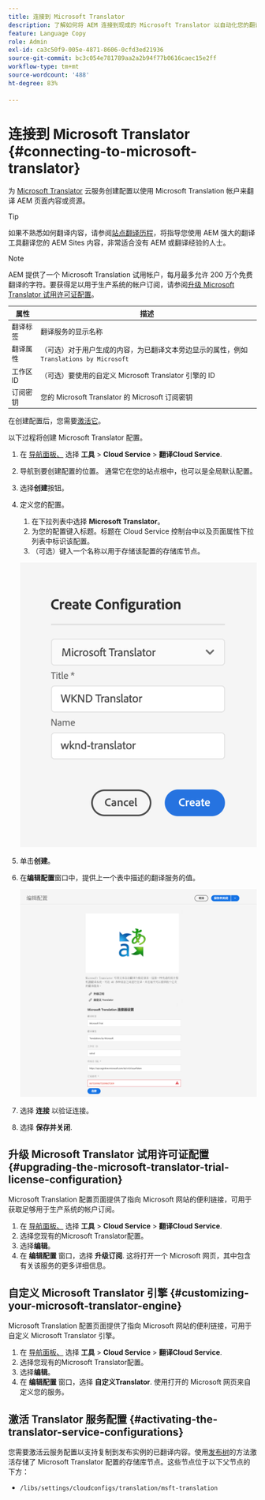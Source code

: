 ```yaml
---
title: 连接到 Microsoft Translator
description: 了解如何将 AEM 连接到现成的 Microsoft Translator 以自动化您的翻译工作流。
feature: Language Copy
role: Admin
exl-id: ca3c50f9-005e-4871-8606-0cfd3ed21936
source-git-commit: bc3c054e781789aa2a2b94f77b0616caec15e2ff
workflow-type: tm+mt
source-wordcount: '488'
ht-degree: 83%

---
```


# 连接到 Microsoft Translator {#connecting-to-microsoft-translator}

为 [Microsoft Translator](https://www.microsoft.com/en-us/translator/business/) 云服务创建配置以使用 Microsoft Translation 帐户来翻译 AEM 页面内容或资源。

>[!TIP]
>
>如果不熟悉如何翻译内容，请参阅[站点翻译历程](/help/journey-sites/translation/overview.md)，将指导您使用 AEM 强大的翻译工具翻译您的 AEM Sites 内容，非常适合没有 AEM 或翻译经验的人士。

>[!NOTE]
>
>AEM 提供了一个 Microsoft Translation 试用帐户，每月最多允许 200 万个免费翻译的字符。要获得足以用于生产系统的帐户订阅，请参阅[升级 Microsoft Translator 试用许可证配置](#upgrading-the-microsoft-translator-trial-license-configuration)。

| 属性 | 描述 |
|---|---|
| 翻译标签 | 翻译服务的显示名称 |
| 翻译属性 | （可选）对于用户生成的内容，为已翻译文本旁边显示的属性，例如 `Translations by Microsoft` |
| 工作区 ID | （可选）要使用的自定义 Microsoft Translator 引擎的 ID |
| 订阅密钥 | 您的 Microsoft Translator 的 Microsoft 订阅密钥 |

在创建配置后，您需要[激活它](#activating-the-translator-service-configurations)。

以下过程将创建 Microsoft Translator 配置。

1. 在 [导航面板、](/help/sites-cloud/authoring/getting-started/basic-handling.md#first-steps) 选择 **工具** > **Cloud Service** > **翻译Cloud Service**.
1. 导航到要创建配置的位置。 通常它在您的站点根中，也可以是全局默认配置。
1. 选择&#x200B;**创建**&#x200B;按钮。
1. 定义您的配置。
   1. 在下拉列表中选择 **Microsoft Translator**。
   1. 为您的配置键入标题。标题在 Cloud Service 控制台中以及页面属性下拉列表中标识该配置。
   1. （可选）键入一个名称以用于存储该配置的存储库节点。

   ![创建翻译配置](../assets/create-translation-config.png)

1. 单击&#x200B;**创建**。
1. 在&#x200B;**编辑配置**&#x200B;窗口中，提供上一个表中描述的翻译服务的值。

   ![编辑翻译配置](../assets/edit-translation-config.png)

1. 选择 **连接** 以验证连接。
1. 选择 **保存并关闭**.

## 升级 Microsoft Translator 试用许可证配置 {#upgrading-the-microsoft-translator-trial-license-configuration}

Microsoft Translation 配置页面提供了指向 Microsoft 网站的便利链接，可用于获取足够用于生产系统的帐户订阅。

1. 在 [导航面板、](/help/sites-cloud/authoring/getting-started/basic-handling.md#first-steps) 选择 **工具** > **Cloud Service** > **翻译Cloud Service**.
1. 选择您现有的Microsoft Translator配置。
1. 选择&#x200B;**编辑**。
1. 在 **编辑配置** 窗口，选择 **升级订阅**. 这将打开一个 Microsoft 网页，其中包含有关该服务的更多详细信息。

## 自定义 Microsoft Translator 引擎 {#customizing-your-microsoft-translator-engine}

Microsoft Translation 配置页面提供了指向 Microsoft 网站的便利链接，可用于自定义 Microsoft Translator 引擎。

1. 在 [导航面板、](/help/sites-cloud/authoring/getting-started/basic-handling.md#first-steps) 选择 **工具** > **Cloud Service** > **翻译Cloud Service**.
1. 选择您现有的Microsoft Translator配置。
1. 选择&#x200B;**编辑**。
1. 在 **编辑配置** 窗口，选择 **自定义Translator**. 使用打开的 Microsoft 网页来自定义您的服务。

## 激活 Translator 服务配置 {#activating-the-translator-service-configurations}

您需要激活云服务配置以支持复制到发布实例的已翻译内容。使用[发布树](/help/sites-cloud/authoring/fundamentals/publishing-pages.md#publishing-and-unpublishing-a-tree)的方法激活存储了 Microsoft Translator 配置的存储库节点。这些节点位于以下父节点的下方：

* `/libs/settings/cloudconfigs/translation/msft-translation`
